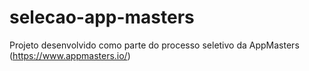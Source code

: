 # selecao-app-masters
Projeto desenvolvido como parte do processo seletivo da AppMasters (https://www.appmasters.io/)
